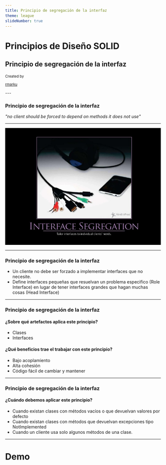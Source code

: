 ```yaml
---
title: Principio de segregación de la interfaz
theme: league
slideNumber: true
---
```


# Principios de Diseño SOLID

## Principio de segregación de la interfaz
<small>
Created by <br />

[rmarku]("https://t.me/rmarku") <i class="fab fa-telegram"></i> 

</small>
---

### Principio de segregación de la interfaz

_"no client should be forced to depend on methods it does not use"_

---

![Principios Solid](images/solid/ISP.jpg)

---
### Principio de segregación de la interfaz

* Un cliente no debe ser forzado a implementar interfaces que no necesite.
* Define interfaces pequeñas que resuelvan un problema especifico (Role Interface)
  en lugar de tener interfaces grandes que hagan muchas cosas (Head Interface)
---
### Principio de segregación de la interfaz

#### ¿Sobre qué artefactos aplica este principio?

* Clases
* Interfaces

#### ¿Qué beneficios trae el trabajar con este principio?

* Bajo acoplamiento
* Alta cohesión
* Código fácil de cambiar y mantener

---
### Principio de segregación de la interfaz

#### ¿Cuándo debemos aplicar este principio?

* Cuando existan clases con métodos vacíos o que devuelvan valores por defecto
* Cuando existan clases con métodos que devuelvan excepciones tipo NotImplemented
* Cuando un cliente usa solo algunos métodos de una clase.

---

# Demo